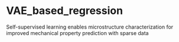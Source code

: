 # VAE_based_regression
Self-supervised learning enables microstructure characterization for improved mechanical property prediction with sparse data
